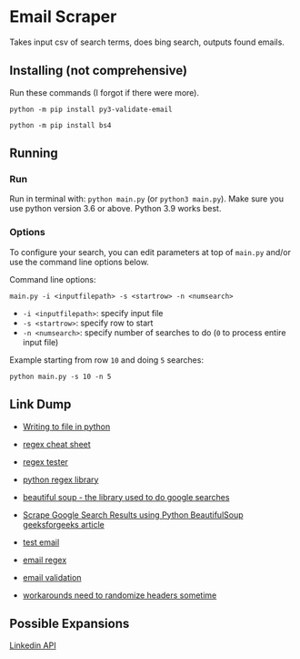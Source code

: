 # Email Scraper

Takes input csv of search terms, does bing search, outputs found emails.

## Installing (not comprehensive)

Run these commands (I forgot if there were more).

`python -m pip install py3-validate-email`

`python -m pip install bs4`

## Running

### Run

Run in terminal with: `python main.py` (or `python3 main.py`). Make sure you use python version 3.6 or above. Python 3.9 works best.

### Options

To configure your search, you can edit parameters at top of `main.py` and/or use the command line options below.

Command line options:

`main.py -i <inputfilepath> -s <startrow> -n <numsearch>`

- `-i <inputfilepath>`: specify input file
- `-s <startrow>`: specify row to start
- `-n <numsearch>`: specify number of searches to do (`0` to process entire input file)

Example starting from row `10` and doing `5` searches:

`python main.py -s 10 -n 5`

## Link Dump

- [Writing to file in python](https://www.w3schools.com/python/python_file_write.asp)

- [regex cheat sheet](https://cheatography.com/davechild/cheat-sheets/regular-expressions/)

- [regex tester](https://regex101.com/r/BpnZWY/1/)

- [python regex library](https://docs.python.org/3/library/re.html)

- [beautiful soup - the library used to do google searches](https://www.crummy.com/software/BeautifulSoup/bs4/doc/)

- [Scrape Google Search Results using Python BeautifulSoup geeksforgeeks article](https://www.geeksforgeeks.org/scrape-google-search-results-using-python-beautifulsoup/)

- [test email](https://gist.github.com/cjaoude/fd9910626629b53c4d25)

- [email regex](https://emailregex.com/)

- [email validation](https://github.com/karolyi/py3-validate-email)

- [workarounds need to randomize headers sometime](https://pknerd.medium.com/5-strategies-to-write-unblock-able-web-scrapers-in-python-5e40c147bdaf)

## Possible Expansions

[Linkedin API](https://docs.microsoft.com/en-us/linkedin/)
